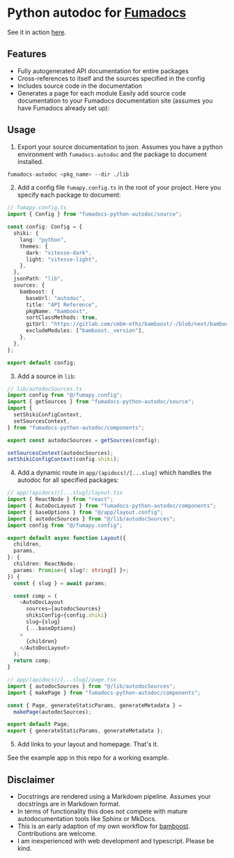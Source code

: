 # Python autodoc for [Fumadocs](https://fumadocs.dev)

See it in action [here](https://bamboost.ch/apidocs).

## Features

- Fully autogenerated API documentation for entire packages
- Cross-references to itself and the sources specified in the config
- Includes source code in the documentation
- Generates a page for each module
  Easily add source code documentation to your Fumadocs documentation site (assumes you have Fumadocs already set up):

## Usage

1. Export your source documentation to json. Assumes you have a python environment with `fumadocs-autodoc` and the package to document installed.

```bash
fumadocs-autodoc <pkg_name> --dir ./lib
```

2. Add a config file `fumapy.config.ts` in the root of your project. Here you specify each package to document:

```ts
// fumapy.config.ts
import { Config } from "fumadocs-python-autodoc/source";

const config: Config = {
  shiki: {
    lang: "python",
    themes: {
      dark: "vitesse-dark",
      light: "vitesse-light",
    },
  },
  jsonPath: "lib",
  sources: {
    bamboost: {
      baseUrl: "autodoc",
      title: "API Reference",
      pkgName: "bamboost",
      sortClassMethods: true,
      gitUrl: "https://gitlab.com/cmbm-ethz/bamboost/-/blob/next/bamboost",
      excludeModules: ["bamboost._version"],
    },
  },
};

export default config;
```

3. Add a source in `lib`:

```ts 
// lib/autodocSources.ts
import config from "@/fumapy.config";
import { getSources } from "fumadocs-python-autodoc/source";
import {
  setShikiConfigContext,
  setSourcesContext,
} from "fumadocs-python-autodoc/components";

export const autodocSources = getSources(config);

setSourcesContext(autodocSources);
setShikiConfigContext(config.shiki);
```

4. Add a dynamic route in `app/(apidocs)/[...slug]` which handles the autodoc for all specified packages:

```ts 
// app/(apidocs)/[...slug]/layout.tsx
import { ReactNode } from "react";
import { AutoDocLayout } from "fumadocs-python-autodoc/components";
import { baseOptions } from "@/app/layout.config";
import { autodocSources } from "@/lib/autodocSources";
import config from "@/fumapy.config";

export default async function Layout({
  children,
  params,
}: {
  children: ReactNode;
  params: Promise<{ slug?: string[] }>;
}) {
  const { slug } = await params;

  const comp = (
    <AutoDocLayout
      sources={autodocSources}
      shikiConfig={config.shiki}
      slug={slug}
      {...baseOptions}
    >
      {children}
    </AutoDocLayout>
  );
  return comp;
}
```

```ts
// app/(apidocs)/[...slug]/page.tsx
import { autodocSources } from "@/lib/autodocSources";
import { makePage } from "fumadocs-python-autodoc/components";

const { Page, generateStaticParams, generateMetadata } =
  makePage(autodocSources);

export default Page;
export { generateStaticParams, generateMetadata };
```

5. Add links to your layout and homepage. That's it.

See the example app in this repo for a working example.

## Disclaimer

- Docstrings are rendered using a Markdown pipeline. Assumes your docstrings are in Markdown format.
- In terms of functionality this does not compete with mature autodocumentation tools like Sphinx or MkDocs.
- This is an early adaption of my own workflow for [bamboost](https://bamboost.ch). Contributions are welcome.
- I am inexperienced with web development and typescript. Please be kind.
